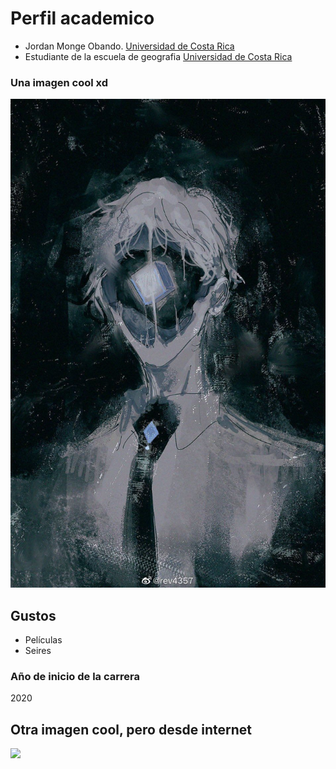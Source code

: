 # Perfil academico  
+ Jordan Monge Obando. [Universidad de Costa Rica](https://www.ucr.ac.cr/)  
+ Estudiante de la escuela de geografia [Universidad de Costa Rica](https://www.ucr.ac.cr/)  


### Una imagen cool xd  
![](imagencool1.jpg)


## Gustos  
+ Películas  
+ Seires  

### Año de inicio de la carrera
2020  

## Otra imagen cool, pero desde internet
![](https://pcweb.azureedge.net/-/media/pn-np/ab/jasper/WET4/info/cieletoile-darksky/Jasper-darksky-topbanners.jpg?modified=20170223232522)
